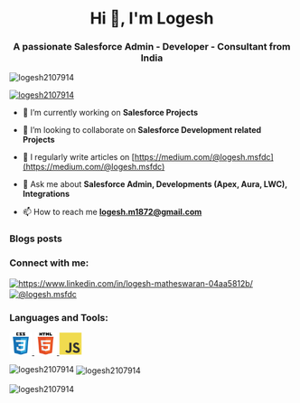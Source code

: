 <h1 align="center">Hi 👋, I'm Logesh</h1>
<h3 align="center">A passionate Salesforce Admin - Developer - Consultant from India</h3>

<p align="left"> <img src="https://komarev.com/ghpvc/?username=logesh2107914&label=Profile%20views&color=0e75b6&style=flat" alt="logesh2107914" /> </p>

<p align="left"> <a href="https://github.com/ryo-ma/github-profile-trophy"><img src="https://github-profile-trophy.vercel.app/?username=logesh2107914" alt="logesh2107914" /></a> </p>

- 🔭 I’m currently working on **Salesforce Projects**

- 👯 I’m looking to collaborate on **Salesforce Development related Projects**

- 📝 I regularly write articles on [https://medium.com/@logesh.msfdc](https://medium.com/@logesh.msfdc)

- 💬 Ask me about **Salesforce Admin, Developments (Apex, Aura, LWC), Integrations**

- 📫 How to reach me **logesh.m1872@gmail.com**

### Blogs posts
<!-- BLOG-POST-LIST:START -->
<!-- BLOG-POST-LIST:END -->

<h3 align="left">Connect with me:</h3>
<p align="left">
<a href="https://linkedin.com/in/https://www.linkedin.com/in/logesh-matheswaran-04aa5812b/" target="blank"><img align="center" src="https://raw.githubusercontent.com/rahuldkjain/github-profile-readme-generator/master/src/images/icons/Social/linked-in-alt.svg" alt="https://www.linkedin.com/in/logesh-matheswaran-04aa5812b/" height="30" width="40" /></a>
<a href="https://medium.com/@logesh.msfdc" target="blank"><img align="center" src="https://raw.githubusercontent.com/rahuldkjain/github-profile-readme-generator/master/src/images/icons/Social/medium.svg" alt="@logesh.msfdc" height="30" width="40" /></a>
</p>

<h3 align="left">Languages and Tools:</h3>
<p align="left"> <a href="https://www.w3schools.com/css/" target="_blank" rel="noreferrer"> <img src="https://raw.githubusercontent.com/devicons/devicon/master/icons/css3/css3-original-wordmark.svg" alt="css3" width="40" height="40"/> </a> <a href="https://www.w3.org/html/" target="_blank" rel="noreferrer"> <img src="https://raw.githubusercontent.com/devicons/devicon/master/icons/html5/html5-original-wordmark.svg" alt="html5" width="40" height="40"/> </a> <a href="https://developer.mozilla.org/en-US/docs/Web/JavaScript" target="_blank" rel="noreferrer"> <img src="https://raw.githubusercontent.com/devicons/devicon/master/icons/javascript/javascript-original.svg" alt="javascript" width="40" height="40"/> </a> </p>

<p><img align="left" src="https://github-readme-stats.vercel.app/api/top-langs?username=logesh2107914&show_icons=true&locale=en&layout=compact" alt="logesh2107914" /></p>

<p>&nbsp;<img align="center" src="https://github-readme-stats.vercel.app/api?username=logesh2107914&show_icons=true&locale=en" alt="logesh2107914" /></p>

<p><img align="center" src="https://github-readme-streak-stats.herokuapp.com/?user=logesh2107914&" alt="logesh2107914" /></p>
